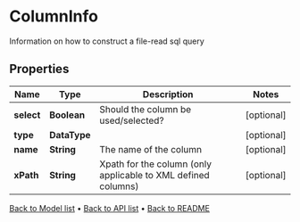 

# ColumnInfo

Information on how to construct a file-read sql query

## Properties

| Name | Type | Description | Notes |
|------------ | ------------- | ------------- | -------------|
|**select** | **Boolean** | Should the column be used/selected? |  [optional] |
|**type** | **DataType** |  |  [optional] |
|**name** | **String** | The name of the column |  [optional] |
|**xPath** | **String** | Xpath for the column (only applicable to XML defined columns) |  [optional] |



[Back to Model list](../README.md#documentation-for-models) &#8226; [Back to API list](../README.md#documentation-for-api-endpoints) &#8226; [Back to README](../README.md)


